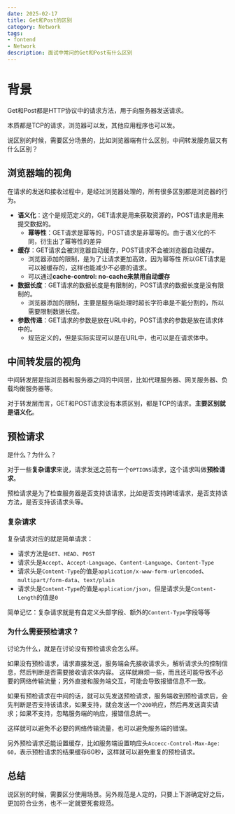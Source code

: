 ```yaml
---
date: 2025-02-17
title: Get和Post的区别
category: Network
tags:
- fontend
- Network
description: 面试中常问的Get和Post有什么区别
---
```


# 背景

Get和Post都是HTTP协议中的请求方法，用于向服务器发送请求。

本质都是TCP的请求，浏览器可以发，其他应用程序也可以发。

说区别的时候，需要区分场景的，比如浏览器端有什么区别，中间转发服务层又有什么区别？

## 浏览器端的视角

在请求的发送和接收过程中，是经过浏览器处理的，所有很多区别都是浏览器的行为。

- **语义化**：这个是规范定义的，GET请求是用来获取资源的，POST请求是用来提交数据的。
  - **幂等性**：GET请求是幂等的，POST请求是非幂等的。由于语义化的不同，衍生出了幂等性的差异
- **缓存**：GET请求会被浏览器自动缓存，POST请求不会被浏览器自动缓存。
  - 浏览器添加的限制，是为了让请求更加高效，因为幂等性 所以GET请求是可以被缓存的，这样也能减少不必要的请求。
  - 可以通过**cache-control: no-cache来禁用自动缓存**
- **数据长度**：GET请求的数据长度是有限制的，POST请求的数据长度是没有限制的。
  - 浏览器添加的限制，主要是服务端处理时超长字符串是不能分割的，所以需要限制数据长度。
- **参数传递**：GET请求的参数是放在URL中的，POST请求的参数是放在请求体中的。
  - 规范定义的，但是实际实现可以是在URL中，也可以是在请求体中。

## 中间转发层的视角

中间转发层是指浏览器和服务器之间的中间层，比如代理服务器、网关服务器、负载均衡服务器等。

对于转发层而言，GET和POST请求没有本质区别，都是TCP的请求。**主要区别就是语义化**。

## 预检请求

是什么？为什么？

对于一些**复杂请求**来说，请求发送之前有一个`OPTIONS`请求，这个请求叫做**预检请求**。

预检请求是为了检查服务器是否支持该请求，比如是否支持跨域请求，是否支持该方法，是否支持该请求头等。

### 复杂请求

复杂请求对应的就是简单请求：
- 请求方法是`GET`、`HEAD`、`POST`
- 请求头是`Accept`、`Accept-Language`、`Content-Language`、`Content-Type`
- 请求头是`Content-Type`的值是`application/x-www-form-urlencoded`、`multipart/form-data`、`text/plain`
- 请求头是`Content-Type`的值是`application/json`，但是请求头是`Content-Length`的值是`0`

简单记忆：复杂请求就是有自定义头部字段、额外的`Content-Type`字段等等

### 为什么需要预检请求？

讨论为什么，就是在讨论没有预检请求会怎么样。

如果没有预检请求，请求直接发送，服务端会先接收请求头，解析请求头的控制信息，然后判断是否需要接收请求体内容。
这样就麻烦一些，而且还可能导致不必要的网络传输流量；另外直接和服务端交互，可能会导致报错信息不一致。

如果有预检请求在中间的话，就可以先发送预检请求，服务端收到预检请求后，会先判断是否支持该请求，如果支持，就会发送一个`200`响应，然后再发送真实请求；如果不支持，忽略服务端的响应，报错信息统一。

这样就可以避免不必要的网络传输流量，也可以避免服务端的错误。

另外预检请求还能设置缓存，比如服务端设置响应头`Accecc-Control-Max-Age: 60`，表示预检请求的结果缓存60秒，这样就可以避免重复的预检请求。

## 总结

说区别的时候，需要区分使用场景。另外规范是人定的，只要上下游确定好之后，更加符合业务，也不一定就要死套规范。
